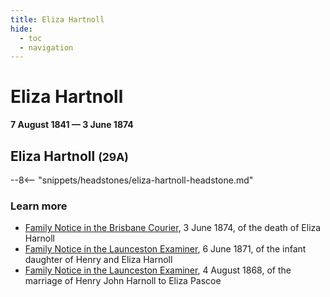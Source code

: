 ```yaml
---
title: Eliza Hartnoll
hide:
  - toc
  - navigation 
---
```


# Eliza Hartnoll

**7 August 1841 — 3 June 1874**

## Eliza Hartnoll <small>(29A)</small>

<!--
--8<-- "snippets/eliza-hartnoll.md"
--> 

--8<-- "snippets/headstones/eliza-hartnoll-headstone.md"

### Learn more 

- [Family Notice in the Brisbane Courier](https://trove.nla.gov.au/newspaper/article/1384032), 3 June 1874, of the death of Eliza Harnoll
- [Family Notice in the Launceston Examiner](https://trove.nla.gov.au/newspaper/article/39681917?searchTerm=Henry%20Hartnoll), 6 June 1871, of the infant daughter of Henry and Eliza Harnoll
- [Family Notice in the Launceston Examiner](https://trove.nla.gov.au/newspaper/article/36699080?searchTerm=Henry%20Hartnoll),  4 August 1868, of the marriage of Henry John Harnoll to Eliza Pascoe
